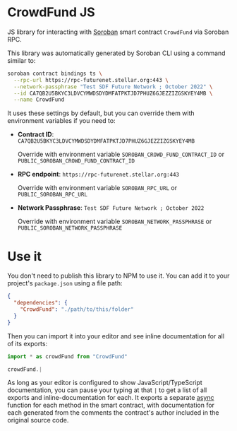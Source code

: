 # CrowdFund JS

JS library for interacting with [Soroban](https://soroban.stellar.org/) smart contract `CrowdFund` via Soroban RPC.

This library was automatically generated by Soroban CLI using a command similar to:

```bash
soroban contract bindings ts \
  --rpc-url https://rpc-futurenet.stellar.org:443 \
  --network-passphrase "Test SDF Future Network ; October 2022" \
  --id CA7QB2U5BKYC3LDVCYMWDSDYDMFATPKTJD7PHUZ6GJEZZIZGSKYEY4MB \
  --name CrowdFund
```

It uses these settings by default, but you can override them with environment variables if you need to:

- **Contract ID**: `CA7QB2U5BKYC3LDVCYMWDSDYDMFATPKTJD7PHUZ6GJEZZIZGSKYEY4MB`

  Override with environment variable `SOROBAN_CROWD_FUND_CONTRACT_ID` or `PUBLIC_SOROBAN_CROWD_FUND_CONTRACT_ID`

- **RPC endpoint**: `https://rpc-futurenet.stellar.org:443`

  Override with environment variable `SOROBAN_RPC_URL` or `PUBLIC_SOROBAN_RPC_URL`

- **Network Passphrase**: `Test SDF Future Network ; October 2022`

  Override with environment variable `SOROBAN_NETWORK_PASSPHRASE` or `PUBLIC_SOROBAN_NETWORK_PASSPHRASE`

# Use it

You don't need to publish this library to NPM to use it. You can add it to your project's `package.json` using a file path:

```json
{
  "dependencies": {
    "CrowdFund": "./path/to/this/folder"
  }
}
```

Then you can import it into your editor and see inline documentation for all of its exports:

```js
import * as crowdFund from "CrowdFund"

crowdFund.|
```

As long as your editor is configured to show JavaScript/TypeScript documentation, you can pause your typing at that `|` to get a list of all exports and inline-documentation for each. It exports a separate [async](https://developer.mozilla.org/en-US/docs/Web/JavaScript/Reference/Statements/async_function) function for each method in the smart contract, with documentation for each generated from the comments the contract's author included in the original source code.
